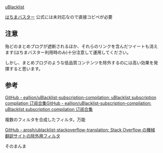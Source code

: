 [uBlacklist](https://kris.fail/denylist/uBlacklist.txt)

[はちまバスター](https://kris.fail/denylist/hachima.txt) 公式には未対応なので直接コピペが必要

## 注意

殆どのまとめブログが遮断されるほか、それらのリンクを含んだツイートも消えます(はちまバスター利用時のみ)十分注意して運用してください。

しかし、まとめブログのような低品質コンテンツを除外するのには高い効果を発揮すると思います。

## 参考

[GitHub - eallion/uBlacklist-subscription-compilation: uBlacklist subscription compilation 订阅合集](https://github.com/eallion/uBlacklist-subscription-compilation)[GitHub - eallion/uBlacklist-subscription-compilation: uBlacklist subscription compilation 订阅合集](https://github.com/eallion/uBlacklist-subscription-compilation)

複数のフィルタを合成したフィルタ。万能

[GitHub - arosh/ublacklist-stackoverflow-translation: Stack Overflow の機械翻訳サイトの除外用フィルタ](https://github.com/arosh/ublacklist-stackoverflow-translation)

そのまんま
